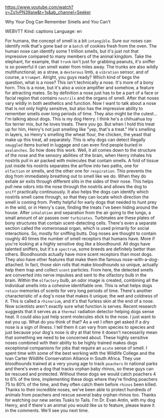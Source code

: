 https://www.youtube.com/watch?v=Zs1vPN39aiw&t=1s&ab_channel=Seeker 

Why Your Dog Can Remember Smells and You Can't 


WEBVTT Kind: captions Language: en 

For humans, the concept of smell is a bit `intangible`. Sure our noses can identify milk that's gone bad or a `batch` of cookies fresh from the oven. The human nose can identify some 1 trillion smells, but it's just not that impressive compared to many members of the animal kingdom. Take the elephant, for example, that `trunk` isn't just for grabbing peanuts, it's sniffer is so powerful it can smell water from miles away. The trunks are also wildly multifunctional; as a straw, a `dexterous` limb, a `vibration` sensor, and of course, a `trumpet`. Alright, you guys ready? Which kind of begs the question, what is a nose? This isn't technically a nose. It's more of a bony horn. This is a nose, but it's also a voice amplifier and somehow, a feature for attracting mates. So by definition a nose just has to be a part of a face or facial region that contains `nostrils` and the organs of smell. After that noses vary wildly in both aesthetics and function. Now I want to talk about a nose that is not only highly sensitive, but also has the impressive ability to remember smells over long periods of time. They also might be the cutest... I'm talking about dogs. This is my dog Henry. I think he's a chihuahua toy fox terrier mix, but he loves treats. There you go. But when I hold this treat up for him, Henry's not just smelling like "yep, that's a treat." He's smelling in layers, so Henry's smelling the wheat flour, the chicken, the yeast that make up this treat, all separately. This is why dogs can detect illegally `smuggled` items buried in luggage and can even find people buried in `avalanches`. So how does this work. Well, it all comes down to the structure of the nose and the sensory abilities of the brain, when Henry inhales his nostrils pull in air packed with molecules that contain smells. A fold of tissue just inside his nostrils separates the airflow into two paths, one for `olfaction` or smells, and the other one for `respiration`. This prevents the dog from immediately breathing out to smell like we do. When they do exhale air exits through different slits in the sides of their nose. This helps pull new odors into the nose through the nostrils and allows the dog to `sniff` practically continuously. It also helps the dogs can identify which nostrils smell came through, so that they can locate which direction the smell is coming from. Pretty helpful for early dogs that needed to hunt prey in the wild, or in Henry's case, finding the treats I've been hiding around the house. After `inhalation` and separation from the air going to the lungs, a small amount of air passes over `turbinates`. Turbinates are these plates of bony structures that contain scent-detecting cells. There's even a separate section called the vomeronasal organ, which is used primarily for social interactions. So, mostly for sniffing butts. Dog noses are thought to contain roughly 40 times the number of smell receptors that humans have. More if you're looking at a highly sensitive dog like a bloodhound. All dogs have talented sniffers, but it's a `spectrum`, some breeds are definitely better than others. Bloodhounds actually have more scent receptors than most dogs. They also have other features that make them the famous nose-with-a-dog-attached. In fact, those skin rolls that make bloodhounds so unique, actually help them trap and collect `scent` particles. From here, the detected smells are converted into nerve impulses and sent to the olfactory bulb in the brain. Within the `olfactory` bulb, an odor image is created, combining all the individual smells into a cohesive identifiable one. This is what helps dogs `retain` memories of scents for very long periods of time. There's another characteristic of a dog's nose that makes it unique; the wet and coldness of it. This is called a `rhinarium`, and it's that furless skin at the end of a nose. Now scientists aren't exactly sure what function is serves. Recent research suggests that it serves as a `thermal` radiation detector helping dogs sense heat. It could also just help scent molecules stick to the nose. I just want to eat you up. What do you think of that? As a vet I often get asked if a dry nose is a sign of illness. I tell them it can vary from species to species and just because your dog's nose is dry at that time it doesn't necessarily mean that something we need to be concerned about. These highly sensitive noses combined with their ability to be highly trained makes dogs exceptional companions for jobs that require an `acute` sense of smell. I spent time with some of the best working with the Wildlife College and the Ivan Carter Wildlife Conservation Alliance in South Africa. They use bloodhounds trained at a very young age to track `poachers` in national parks and there's even a dog that tracks orphan baby rhinos, so these guys can be rescued and protected. Without these dogs we would catch poachers 4 to 6% of the time, implementing these dogs where they're finding poachers 75 to 80% of the time, and they often catch them before `rhinos` been killed. Thanks to their incredible noses, we've been able to protect hundreds of animals from poachers and rescue several baby orphan rhinos too. Thanks for watching our new series Tusks to Tails. I'm Dr. Evan Antin, with my dog Henry, and if there's an animal you would like us to feature, please leave it in the comments. We'll see you next time. 